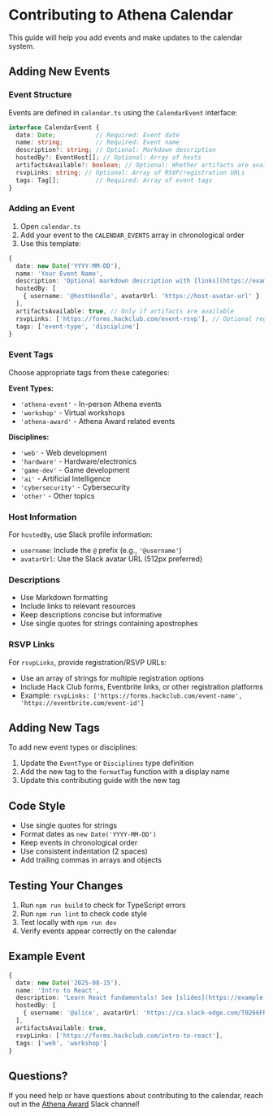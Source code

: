 # Contributing to Athena Calendar
 This guide will help you add events and make updates to the calendar system.

## Adding New Events

### Event Structure

Events are defined in `calendar.ts` using the `CalendarEvent` interface:

```typescript
interface CalendarEvent {
  date: Date;           // Required: Event date
  name: string;         // Required: Event name
  description?: string; // Optional: Markdown description
  hostedBy?: EventHost[]; // Optional: Array of hosts
  artifactsAvailable?: boolean; // Optional: Whether artifacts are available
  rsvpLinks: string; // Optional: Array of RSVP/registration URLs
  tags: Tag[];          // Required: Array of event tags
}
```

### Adding an Event

1. Open `calendar.ts`
2. Add your event to the `CALENDAR_EVENTS` array in chronological order
3. Use this template:

```typescript
{
  date: new Date('YYYY-MM-DD'),
  name: 'Your Event Name',
  description: 'Optional markdown description with [links](https://example.com)',
  hostedBy: [
    { username: '@hostHandle', avatarUrl: 'https://host-avatar-url' }
  ],
  artifactsAvailable: true, // Only if artifacts are available
  rsvpLinks: ['https://forms.hackclub.com/event-rsvp'], // Optional registration links
  tags: ['event-type', 'discipline']
}
```

### Event Tags

Choose appropriate tags from these categories:

**Event Types:**
- `'athena-event'` - In-person Athena events
- `'workshop'` - Virtual workshops
- `'athena-award'` - Athena Award related events

**Disciplines:**
- `'web'` - Web development
- `'hardware'` - Hardware/electronics
- `'game-dev'` - Game development
- `'ai'` - Artificial Intelligence
- `'cybersecurity'` - Cybersecurity
- `'other'` - Other topics

### Host Information

For `hostedBy`, use Slack profile information:
- `username`: Include the `@` prefix (e.g., `'@username'`)
- `avatarUrl`: Use the Slack avatar URL (512px preferred)

### Descriptions

- Use Markdown formatting
- Include links to relevant resources
- Keep descriptions concise but informative
- Use single quotes for strings containing apostrophes

### RSVP Links

For `rsvpLinks`, provide registration/RSVP URLs:
- Use an array of strings for multiple registration options
- Include Hack Club forms, Eventbrite links, or other registration platforms
- Example: `rsvpLinks: ['https://forms.hackclub.com/event-name', 'https://eventbrite.com/event-id']`

## Adding New Tags

To add new event types or disciplines:

1. Update the `EventType` or `Disciplines` type definition
2. Add the new tag to the `formatTag` function with a display name
3. Update this contributing guide with the new tag

## Code Style

- Use single quotes for strings
- Format dates as `new Date('YYYY-MM-DD')`
- Keep events in chronological order
- Use consistent indentation (2 spaces)
- Add trailing commas in arrays and objects

## Testing Your Changes

1. Run `npm run build` to check for TypeScript errors
2. Run `npm run lint` to check code style
3. Test locally with `npm run dev`
4. Verify events appear correctly on the calendar

## Example Event

```typescript
{
  date: new Date('2025-08-15'),
  name: 'Intro to React',
  description: 'Learn React fundamentals! See [slides](https://example.com/slides)',
  hostedBy: [
    { username: '@alice', avatarUrl: 'https://ca.slack-edge.com/T0266FRGM-U123456789-abcd1234-512' }
  ],
  artifactsAvailable: true,
  rsvpLinks: ['https://forms.hackclub.com/intro-to-react'],
  tags: ['web', 'workshop']
}
```

## Questions?

If you need help or have questions about contributing to the calendar, reach out in the [Athena Award](https://hackclub.slack.com/archives/C06T17NQB0B) Slack channel!
